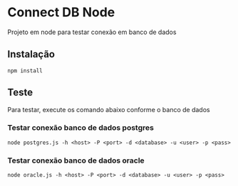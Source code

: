 # Connect DB Node

Projeto em node para testar conexão em banco de dados

## Instalação

```
npm install
```

## Teste
Para testar, execute os comando abaixo conforme o banco de dados

### Testar conexão banco de dados postgres

```
node postgres.js -h <host> -P <port> -d <database> -u <user> -p <pass>
```

### Testar conexão banco de dados oracle

```
node oracle.js -h <host> -P <port> -d <database> -u <user> -p <pass>
```